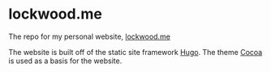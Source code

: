 # lockwood.me
The repo for my personal website, [lockwood.me](https://lockwood.me)

The website is built off of the static site framework [Hugo](https://gohugo.io).
The theme [Cocoa](https://themes.gohugo.io/cocoa) is used as a basis for the website.
